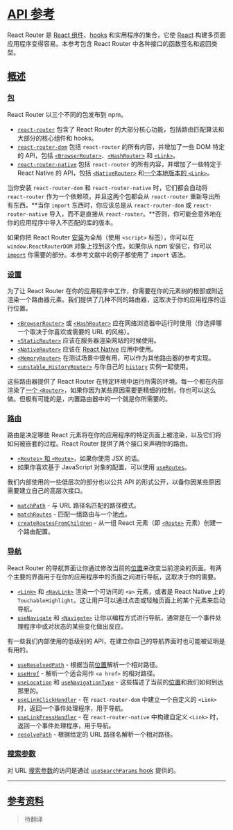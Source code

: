 # [API 参考](#api-参考)

React Router 是 [React 组件](https://zh-hans.reactjs.org/docs/components-and-props.html)、[hooks](https://zh-hans.reactjs.org/docs/hooks-intro.html) 和实用程序的集合，它使 [React](https://zh-hans.reactjs.org/) 构建多页面应用程序变得容易。本参考包含 React Router 中各种接口的函数签名和返回类型。

## [概述](#概述)

### [包](#包)

React Router 以三个不同的包发布到 npm。

- [`react-router`](https://npm.im/react-router) 包含了 React Router 的大部分核心功能，包括路由匹配算法和大部分的核心组件和 hooks。
- [`react-router-dom`](https://npm.im/react-router-dom) 包括 `react-router` 的所有内容，并增加了一些 DOM 特定的 API，包括 [`<BrowserRouter>`](https://reactrouter.com/docs/en/v6/api#browserrouter)、[`<HashRouter>`](https://reactrouter.com/docs/en/v6/api#hashrouter) 和 [`<Link>`](https://reactrouter.com/docs/en/v6/api#link)。
- [`react-router-native`](https://npm.im/react-router-native) 包括 `react-router` 的所有内容，并增加了一些特定于 React Native 的 API，包括 [`<NativeRouter>`](https://reactrouter.com/docs/en/v6/api#nativerouter) 和[一个本地版本的 `<Link>`](https://reactrouter.com/docs/en/v6/api#link-react-native)。

当你安装 `react-router-dom` 和 `react-router-native` 时，它们都会自动将 `react-router` 作为一个依赖项，并且这两个包都会从 `react-router` 重新导出所有东西。**当你 `import` 东西时，你应该总是从 `react-router-dom` 或 `react-router-native` 导入，而不是直接从 `react-router`。**否则，你可能会意外地在你的应用程序中导入不匹配的库的版本。

如果你把 React Router [安装](https://reactrouter.com/docs/en/v6/getting-started/installation)为全局（使用 `<script>` 标签），你可以在 `window.ReactRouterDOM` 对象上找到这个库。如果你从 npm 安装它，你可以 [`import`](https://developer.mozilla.org/zh-CN/docs/Web/JavaScript/Reference/Statements/import) 你需要的部分。本参考文献中的例子都使用了 `import` 语法。

### [设置](#设置)

为了让 React Router 在你的应用程序中工作，你需要在你的元素树的根部或附近渲染一个路由器元素。我们提供了几种不同的路由器，这取决于你的应用程序的运行位置。

- [`<BrowserRouter>`](https://reactrouter.com/docs/en/v6/api#browserrouter) 或 [`<HashRouter>`](https://reactrouter.com/docs/en/v6/api#hashrouter) 应在网络浏览器中运行时使用（你选择哪一个取决于你喜欢或需要的 URL 的风格）。
- [`<StaticRouter>`](https://reactrouter.com/docs/en/v6/api#staticrouter) 应该在服务器渲染网站的时候使用。
- [`<NativeRouter>`](https://reactrouter.com/docs/en/v6/api#nativerouter) 应该在 [React Native](https://reactnative.dev/) 应用中使用。
- [`<MemoryRouter>`](https://reactrouter.com/docs/en/v6/api#memoryrouter) 在测试场景中很有用，可以作为其他路由器的参考实现。
- [`<unstable_HistoryRouter>`](https://reactrouter.com/docs/en/v6/api#unstable_historyrouter) 与你自己的 [`history`](https://github.com/remix-run/history) 实例一起使用。

这些路由器提供了 React Router 在特定环境中运行所需的环境。每一个都在内部渲染了[一个 `<Router>`](https://reactrouter.com/docs/en/v6/api#router)，如果你因为某些原因需要更精细的控制，你也可以这么做。但极有可能的是，内置路由器中的一个就是你所需要的。

### [路由](#路由)

路由是决定哪些 React 元素将在你的应用程序的特定页面上被渲染，以及它们将如何被嵌套的过程。React Router 提供了两个接口来声明你的路由。

- [`<Routes>` 和 `<Route>`](https://reactrouter.com/docs/en/v6/api#routes-and-route)，如果你使用 JSX 的话。
- 如果你喜欢基于 JavaScript 对象的配置，可以使用 [`useRoutes`](https://reactrouter.com/docs/en/v6/api#useroutes)。

我们内部使用的一些低层次的部分也以公共 API 的形式公开，以备你因某些原因需要建立自己的高层次接口。

- [`matchPath`](https://reactrouter.com/docs/en/v6/api#matchpath) - 与 URL 路径名匹配的路径模式。
- [`matchRoutes`](https://reactrouter.com/docs/en/v6/api#matchroutes) - 匹配一组路由与一个[地点](https://reactrouter.com/docs/en/v6/api#location)。
- [`createRoutesFromChildren`](https://reactrouter.com/docs/en/v6/api#createroutesfromchildren) - 从一组 React 元素（即 [`<Route>`](https://reactrouter.com/docs/en/v6/api#routes-and-route) 元素）创建一个路由配置。

### [导航](#导航)

React Router 的导航界面让你通过修改当前的[位置](https://reactrouter.com/docs/en/v6/api#location)来改变当前渲染的页面。有两个主要的界面用于在你的应用程序中的页面之间进行导航，这取决于你的需要。

- [`<Link>`](https://reactrouter.com/docs/en/v6/api#link) 和 [`<NavLink>`](https://reactrouter.com/docs/en/v6/api#navlink) 渲染一个可访问的 `<a>` 元素，或者是 React Native 上的 `TouchableHighlight`。这让用户可以通过点击或轻触页面上的某个元素来启动导航。
- [`useNavigate`](https://reactrouter.com/docs/en/v6/api#usenavigate) 和 [`<Navigate>`](https://reactrouter.com/docs/en/v6/api#navigate) 让你以编程方式进行导航，通常是在一个事件处理程序中或对状态的某些变化做出反应。

有一些我们内部使用的低级别的 API，在建立你自己的导航界面时也可能被证明是有用的。

- [`useResolvedPath`](https://reactrouter.com/docs/en/v6/api#useresolvedpath) - 根据当前[位置](https://reactrouter.com/docs/en/v6/api#location)解析一个相对路径。
- [`useHref`](https://reactrouter.com/docs/en/v6/api#usehref) - 解析一个适合用作 `<a href>` 的相对路径。
- [`useLocation`](https://reactrouter.com/docs/en/v6/api#uselocation) 和 [`useNavigationType`](https://reactrouter.com/docs/en/v6/api#usenavigationtype) - 这些描述了当前的[位置](https://reactrouter.com/docs/en/v6/api#location)和我们如何到达那里的。
- [`useLinkClickHandler`](https://reactrouter.com/docs/en/v6/api#uselinkclickhandler) - 在 `react-router-dom` 中建立一个自定义的 `<Link>` 时，返回一个事件处理程序，用于导航。
- [`useLinkPressHandler`](https://reactrouter.com/docs/en/v6/api#uselinkpresshandler) - 在 `react-router-native` 中构建自定义 `<Link>` 时，返回一个事件处理程序，用于导航。
- [`resolvePath`](https://reactrouter.com/docs/en/v6/api#resolvepath) - 根据给定的 URL 路径名解析一个相对路径。

### [搜索参数](#搜索参数)

对 URL [搜索参数](https://developer.mozilla.org/zh-CN/docs/Web/API/URL/searchParams)的访问是通过 [`useSearchParams` hook](https://reactrouter.com/docs/en/v6/api#usesearchparams) 提供的。

---

## [参考资料](https://reactrouter.com/docs/en/v6/api#reference)

> 待翻译
